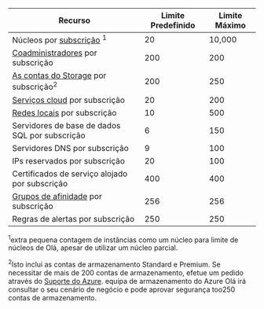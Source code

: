 | Recurso | Limite Predefinido | Limite Máximo |
| --- | --- | --- |
| Núcleos por [subscrição](../articles/billing-buy-sign-up-azure-subscription.md) <sup>1</sup> |20 |10,000 |
| [Coadministradores](../articles/billing-add-change-azure-subscription-administrator.md) por subscrição |200 |200 |
| [As contas do Storage](../articles/storage/common/storage-create-storage-account.md) por subscrição<sup>2</sup> |200 |250 |
| [Serviços cloud](../articles/cloud-services/cloud-services-choose-me.md) por subscrição |20 |200 |
| [Redes locais](http://msdn.microsoft.com/library/jj157100.aspx) por subscrição |10 |500 |
| Servidores de base de dados SQL por subscrição |6 |150 |
| Servidores DNS por subscrição |9 |100 |
| IPs reservados por subscrição |20 |100 |
| Certificados de serviço alojado por subscrição |400 |400 |
| [Grupos de afinidade](../articles/virtual-network/virtual-networks-migrate-to-regional-vnet.md) por subscrição |256 |256 |
| Regras de alertas por subscrição |250 |250 |

<sup>1</sup>extra pequena contagem de instâncias como um núcleo para limite de núcleos de Olá, apesar de utilizar um núcleo parcial.

<sup>2</sup>Isto inclui as contas de armazenamento Standard e Premium. Se necessitar de mais de 200 contas de armazenamento, efetue um pedido através do [Suporte do Azure](https://azure.microsoft.com/support/faq/). equipa de armazenamento do Azure Olá irá consultar o seu cenário de negócio e pode aprovar segurança too250 contas de armazenamento. 

